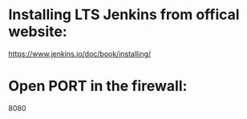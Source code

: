 # Installing LTS Jenkins from offical website:
  https://www.jenkins.io/doc/book/installing/


# Open PORT in the firewall:
  8080